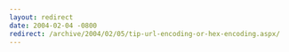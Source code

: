 ```yaml
---
layout: redirect
date: 2004-02-04 -0800
redirect: /archive/2004/02/05/tip-url-encoding-or-hex-encoding.aspx/
---
```

